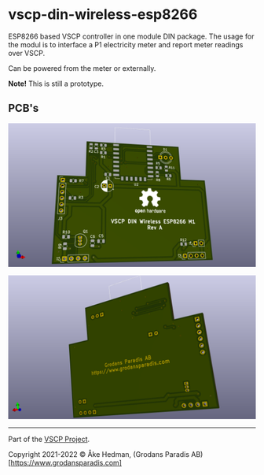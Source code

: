 # vscp-din-wireless-esp8266
ESP8266 based VSCP controller in one module DIN package. The usage for the modul is to interface a P1 electricity meter and report meter readings over VSCP.

Can be powered from the meter or externally.

**Note!** This is still a prototype.

## PCB's
![Control Interface Top](./images/vscp-din-wireless-esp8266-front.png)

![Control Interface Bottom](./images/vscp-din-wireless-esp8266-front-bottom.png) 

---

Part of the [VSCP Project](https://www.vscp.org).

Copyright 2021-2022 © Åke Hedman, (Grodans Paradis AB)[https://www.grodansparadis.com]

